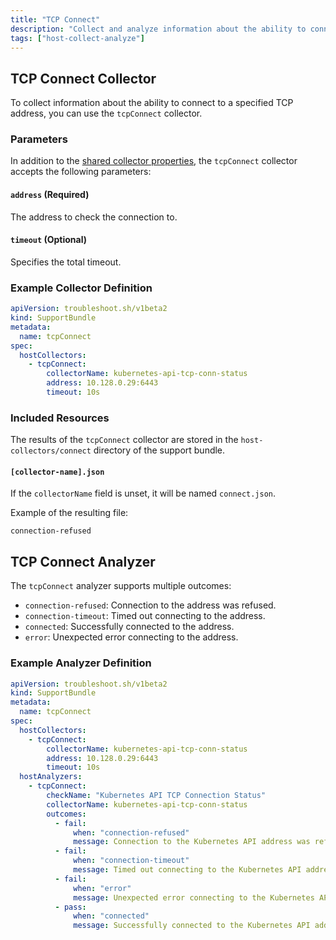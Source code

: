 ```yaml
---
title: "TCP Connect"
description: "Collect and analyze information about the ability to connect to the specified TCP address."
tags: ["host-collect-analyze"]
---
```



## TCP Connect Collector

To collect information about the ability to connect to a specified TCP address, you can use the `tcpConnect` collector.

### Parameters

In addition to the [shared collector properties](/collect/collectors/#shared-properties), the `tcpConnect` collector accepts the following parameters:

#### `address` (Required)
The address to check the connection to.

#### `timeout` (Optional)
Specifies the total timeout.

### Example Collector Definition

```yaml
apiVersion: troubleshoot.sh/v1beta2
kind: SupportBundle
metadata:
  name: tcpConnect
spec:
  hostCollectors:
    - tcpConnect:
        collectorName: kubernetes-api-tcp-conn-status
        address: 10.128.0.29:6443
        timeout: 10s
```

### Included Resources

The results of the `tcpConnect` collector are stored in the `host-collectors/connect` directory of the support bundle.

#### `[collector-name].json`

If the `collectorName` field is unset, it will be named `connect.json`.

Example of the resulting file:

```
connection-refused
```

## TCP Connect Analyzer

The `tcpConnect` analyzer supports multiple outcomes:

- `connection-refused`: Connection to the address was refused.
- `connection-timeout`: Timed out connecting to the address.
- `connected`: Successfully connected to the address.
- `error`: Unexpected error connecting to the address.

### Example Analyzer Definition

```yaml
apiVersion: troubleshoot.sh/v1beta2
kind: SupportBundle
metadata:
  name: tcpConnect
spec:
  hostCollectors:
    - tcpConnect:
        collectorName: kubernetes-api-tcp-conn-status
        address: 10.128.0.29:6443
        timeout: 10s
  hostAnalyzers:
    - tcpConnect:
        checkName: "Kubernetes API TCP Connection Status"
        collectorName: kubernetes-api-tcp-conn-status
        outcomes:
          - fail:
              when: "connection-refused"
              message: Connection to the Kubernetes API address was refused
          - fail:
              when: "connection-timeout"
              message: Timed out connecting to the Kubernetes API address
          - fail:
              when: "error"
              message: Unexpected error connecting to the Kubernetes API address 
          - pass:
              when: "connected"
              message: Successfully connected to the Kubernetes API address
```
